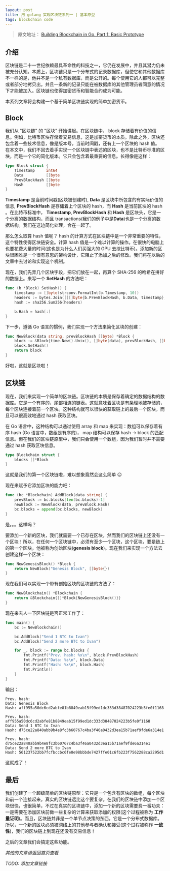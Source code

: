 ```yaml
---
layout: post
title: 用 golang 实现区块链系列一 | 基本原型
tags: blockchain code
---
```


> 原文地址： [Building Blockchain in Go. Part 1: Basic Prototype](https://jeiwan.cc/posts/building-blockchain-in-go-part-1/)

## 介绍

区块链是二十一世纪依赖最具革命性的科技之一，它仍在发展中，并且其潜力仍未被充分认知。本质上，区块链只是一个分布式的记录数据库，但使它和其他数据库不一样的是，他并不是一个私有数据库，而是公开的。每个使用它的人都可以完整或者部分地拷贝出。并且一条新的记录只能在被数据库的其他管理员者同意的情况下才能被加入。区块链也使得加密货币和智能合约成为可能。

本系列文章将会构建一个基于简单区块链实现的简单加密货币。

## Block

我们从 "区块链" 的 "区块" 开始讲起。在区块链中， block 存储着有价值的信息。例如，比特币区块存储着交易信息，这是加密货币的本质。除此之外，区块还包含着一些技术信息，像是版本号，当前时间戳，还有上一个区块的 hash 值。
在本文中，我们不回去着手实现一个区块链中表述的区块，也不是比特币标准的区块，而是一个它的简化版本。它只会包含着最重要的信息。长得像是这样：

```go
type Block struct {
    Timestamp     int64
    Data          []byte
    PrevBlockHash []byte
    Hash          []byte
}
```

**Timestamp** 是当前时间戳(区块被创建时), **Data** 是区块中所包含的有实际价值的信息, **PrevBlockHash** 是存储着上个区块的 hash，而 **Hash** 是当前区块的 hash 。在比特币标准中， **Timestamp**, **PrevBlockHash** 和 **Hash** 是区块头，它是一个分离的数据结构，而且 transactions(我们的例子中是**Data**)也是一个分离的数据结构。我们在这边简化处理，合在一起了。

那么怎么取算 hash 值呢？ hash 的计算方式在区块链中是一个非常重要的特性，这个特性使得区块链安全。计算 hash 值是一个难以计算的操作。在很快的电脑上也要花费大量的时间(这也是为什么人们买强大的 GPU 去挖比特币)。添加新的区块很困难是一个很有意思的架构设计，它阻止了添加之后的修改。我们将在以后的文章中去讨论和实现这个机制。

现在，我们先弄几个区块字段，把它们放在一起，再算个 SHA-256 的哈希在拼好的数据上。来写一个 **SetHash** 的方法吧：

```go
func (b *Block) SetHash() {
    timestamp := []byte(strconv.FormatInt(b.Timestamp, 10))
    headers := bytes.Join([][]byte{b.PrevBlockHash, b.Data, timestamp}, []byte{})
    hash := sha256.Sum256(headers)

    b.Hash = hash[:]
}
```

下一步，遵循 Go 语言的惯例，我们实现一个方法来简化区块的创建：

```go
func NewBlock(data string, prevBlockHash []byte) *Block {
    block := &Block{time.Now().Unix(), []byte(data), prevBlockHash, []byte{}}
    block.SetHash()
    return block
}
```

好啦，这就是区块啦！

## 区块链

现在，我们来实现一个简单的区块链。区块链的本质是保存着确定的数据结构的数据库。它是一个有序的，尾部相连的链表。这就意味着区块是有条理地被存储的，每个区块连接着前一个区块。这种结构就可以很快的获取链上的最后一个区块，而且可以很高效地通过 hash 获取区块。

在 Go 语言中，这种结构可以通过使用 array 和 map 来实现：数组可以保存着有序 hash (Go 语言中，数组是有序的)， map 结构可以保存 hash -> block 的匹配信息。但在我们的区块链原型中，我们只会使用一个数组，因为我们暂时并不需要通过 hash 获取区块信息。

```go
type Blockchain struct {
    blocks []*Block
}
```

这就是我们的第一个区块链啦，难以想象竟然会这么简单 😉

现在来赋予它添加区块的能力吧：

```go
func (bc *Blockchain) AddBlock(data string) {
    prevBlock := bc.blocks[len(bc.blocks)-1]
    newBlock := NewBlock(data, prevBlock.Hash)
    bc.blocks = append(bc.blocks, newBlock)
}
```

是。。。这样吗？

要添加一个新的区块，我们就需要一个已存在区块，然而我们的区块链上还没有一个区块！所以，在任何一个区块链中，必须有至少一个区块，这个区块，要是链上的第一个区块，他被称为创始区块(**genesis block**)。现在我们来实现一个方法去创建这样一个区块：

```go
func NewGenesisBlock() *Block {
    return NewBlock("Genesis Block", []byte{})
}
```

现在我们可以实现一个带有创始区块的区块链的方法了：

```go
func NewBlockchain() *Blockchain {
    return &Blockchain{[]*Block{NewGenesisBlock()}}
}
```

现在来去人一下区块链是否正常工作了：

```go
func main() {
    bc := NewBlockchain()

    bc.AddBlock("Send 1 BTC to Ivan")
    bc.AddBlock("Send 2 more BTC to Ivan")

    for _, block := range bc.blocks {
        fmt.Printf("Prev. hash: %x\n", block.PrevBlockHash)
        fmt.Printf("Data: %s\n", block.Data)
        fmt.Printf("Hash: %x\n", block.Hash)
        fmt.Println()
    }
}
```

输出：

```text
Prev. hash:
Data: Genesis Block
Hash: aff955a50dc6cd2abfe81b8849eab15f99ed1dc333d38487024223b5fe0f1168

Prev. hash: aff955a50dc6cd2abfe81b8849eab15f99ed1dc333d38487024223b5fe0f1168
Data: Send 1 BTC to Ivan
Hash: d75ce22a840abb9b4e8fc3b60767c4ba3f46a0432d3ea15b71aef9fde6a314e1

Prev. hash: d75ce22a840abb9b4e8fc3b60767c4ba3f46a0432d3ea15b71aef9fde6a314e1
Data: Send 2 more BTC to Ivan
Hash: 561237522bb7fcfbccbc6fe0e98bbbde7427ffe01c6fb223f7562288ca2295d1
```

这就成了！

## 最后

我们创建了一个超级简单的区块链原型：它只是一个包含有区块的数组，每个区块和前一个连接起来。真实的区块链远比这个要复杂。在我们的区块链中添加一个区块很快，也很简单，不过在真实的区块链中，添加一个新的区块需要费一番功夫：一是需要在添加区块前做一些复杂的计算来获取添加的权限(这个过程被称为 **工作量证明**)。而且，区块链并非是一个单节点决策的东西，它是一个分布式数据库。所以，一个新的区块必须被网络上的其他参与者确认和接受(这个过程被称作 **一致性**)，我们的区块链上到现在还没有交易信息！

之后的文章我们会搞定这些功能。

*其他的文章请返回首页查看.*

*TODO: 添加文章链接*
